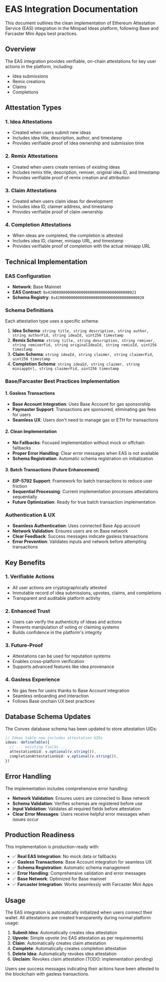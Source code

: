 # EAS Integration Documentation

This document outlines the clean implementation of Ethereum Attestation Service (EAS) integration in the Minipad Ideas platform, following Base and Farcaster Mini Apps best practices.

## Overview

The EAS integration provides verifiable, on-chain attestations for key user actions in the platform, including:
- Idea submissions
- Remix creations
- Claims
- Completions

## Attestation Types

### 1. Idea Attestations
- Created when users submit new ideas
- Includes idea title, description, author, and timestamp
- Provides verifiable proof of idea ownership and submission time

### 2. Remix Attestations
- Created when users create remixes of existing ideas
- Includes remix title, description, remixer, original idea ID, and timestamp
- Provides verifiable proof of remix creation and attribution

### 3. Claim Attestations
- Created when users claim ideas for development
- Includes idea ID, claimer address, and timestamp
- Provides verifiable proof of claim ownership

### 4. Completion Attestations
- When ideas are completed, the completion is attested
- Includes idea ID, claimer, miniapp URL, and timestamp
- Provides verifiable proof of completion with the actual miniapp URL

## Technical Implementation

### EAS Configuration
- **Network**: Base Mainnet
- **EAS Contract**: `0x4200000000000000000000000000000000000021`
- **Schema Registry**: `0x4200000000000000000000000000000000000020`

### Schema Definitions
Each attestation type uses a specific schema:

1. **Idea Schema**: `string title, string description, string author, string authorFid, string ideaId, uint256 timestamp`
2. **Remix Schema**: `string title, string description, string remixer, string remixerFid, string originalIdeaId, string remixId, uint256 timestamp`
3. **Claim Schema**: `string ideaId, string claimer, string claimerFid, uint256 timestamp`
4. **Completion Schema**: `string ideaId, string claimer, string miniappUrl, string claimerFid, uint256 timestamp`

### Base/Farcaster Best Practices Implementation

#### 1. Gasless Transactions
- **Base Account Integration**: Uses Base Account for gas sponsorship
- **Paymaster Support**: Transactions are sponsored, eliminating gas fees for users
- **Seamless UX**: Users don't need to manage gas or ETH for transactions

#### 2. Clean Implementation
- **No Fallbacks**: Focused implementation without mock or offchain fallbacks
- **Proper Error Handling**: Clear error messages when EAS is not available
- **Schema Registration**: Automatic schema registration on initialization

#### 3. Batch Transactions (Future Enhancement)
- **EIP-5792 Support**: Framework for batch transactions to reduce user friction
- **Sequential Processing**: Current implementation processes attestations sequentially
- **Future Optimization**: Ready for true batch transaction implementation

### Authentication & UX
- **Seamless Authentication**: Uses connected Base App account
- **Network Validation**: Ensures users are on Base network
- **Clear Feedback**: Success messages indicate gasless transactions
- **Error Prevention**: Validates inputs and network before attempting transactions

## Key Benefits

### 1. Verifiable Actions
- All user actions are cryptographically attested
- Immutable record of idea submissions, upvotes, claims, and completions
- Transparent and auditable platform activity

### 2. Enhanced Trust
- Users can verify the authenticity of ideas and actions
- Prevents manipulation of voting or claiming systems
- Builds confidence in the platform's integrity

### 3. Future-Proof
- Attestations can be used for reputation systems
- Enables cross-platform verification
- Supports advanced features like idea provenance

### 4. Gasless Experience
- No gas fees for users thanks to Base Account integration
- Seamless onboarding and interaction
- Follows Base onchain UX best practices

## Database Schema Updates

The Convex database schema has been updated to store attestation UIDs:

```typescript
// Ideas table now includes attestation UIDs
ideas: defineTable({
  // ... existing fields ...
  attestationUid: v.optional(v.string()),
  completionAttestationUid: v.optional(v.string()),
})
```

## Error Handling

The implementation includes comprehensive error handling:

- **Network Validation**: Ensures users are connected to Base network
- **Schema Validation**: Verifies schemas are registered before use
- **Input Validation**: Validates all required fields before attestation
- **Clear Error Messages**: Users receive helpful error messages when issues occur

## Production Readiness

This implementation is production-ready with:

- ✅ **Real EAS Integration**: No mock data or fallbacks
- ✅ **Gasless Transactions**: Base Account integration for seamless UX
- ✅ **Schema Registration**: Automatic schema management
- ✅ **Error Handling**: Comprehensive validation and error messages
- ✅ **Base Network**: Optimized for Base mainnet
- ✅ **Farcaster Integration**: Works seamlessly with Farcaster Mini Apps

## Usage

The EAS integration is automatically initialized when users connect their wallet. All attestations are created transparently during normal platform usage:

1. **Submit Idea**: Automatically creates idea attestation
2. **Upvote**: Simple upvote (no EAS attestation as per requirements)
3. **Claim**: Automatically creates claim attestation
4. **Complete**: Automatically creates completion attestation
5. **Delete Idea**: Automatically revokes idea attestation
6. **Unclaim**: Revokes claim attestation (TODO: implementation pending)

Users see success messages indicating their actions have been attested to the blockchain with gasless transactions.